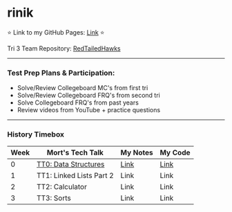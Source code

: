 # rinik

⭐ Link to my GitHub Pages: [Link](https://rkwreck.github.io/rinik/) ⭐

Tri 3 Team Repository: [RedTailedHawks](https://github.com/mistylavender/RedTailedHawks)

--------------------------------------------------------------------------------------------------------------------------------------------------------------

### Test Prep Plans & Participation:
- Solve/Review Collegeboard MC's from first tri
- Solve/Review Collegeboard FRQ's from second tri 
- Solve Collegeboard FRQ's from past years 
- Review videos from YouTube + practice questions 

--------------------------------------------------------------------------------------------------------------------------------------------------------------

### History Timebox
| Week | Mort's Tech Talk | My Notes | My Code | 
| ---- | ---------------- | -------- | ------- | 
| 0 | [TT0: Data Structures](https://github.com/nighthawkcoders/nighthawk_csa/wiki/Tri-3:-Tech-Talk-0---Data-Structures) | [Link](https://github.com/rkwreck/rinik/wiki/TT0-Data-Structures-Notes) | [Link](https://github.com/rkwreck/rinik/wiki/TT0-Data-Structure-Code) | 
| 1 | TT1: Linked Lists Part 2 | Link | Link | 
| 2 | TT2: Calculator | Link | Link | 
| 3 | TT3: Sorts | Link | Link | 
